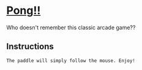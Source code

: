 # [Pong!!]()

Who doesn't remember this classic arcade game??

## Instructions

    The paddle will simply follow the mouse. Enjoy!